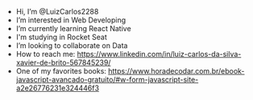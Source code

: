 - Hi, I’m @LuizCarlos2288
- I’m interested in Web Developing
- I’m currently learning React Native
- I'm studying in Rocket Seat 
- I’m looking to collaborate on Data
- How to reach me: https://www.linkedin.com/in/luiz-carlos-da-silva-xavier-de-brito-567845239/
- One of my favorites books: https://www.horadecodar.com.br/ebook-javascript-avancado-gratuito/#w-form-javascript-site-a2e26776231e324446f3


<!---
LuizCarlos2288/LuizCarlos2288 is a ✨ special ✨ repository because its `README.md` (this file) appears on your GitHub profile.
You can click the Preview link to take a look at your changes.
--->
